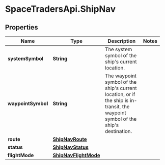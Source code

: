 # SpaceTradersApi.ShipNav

## Properties

Name | Type | Description | Notes
------------ | ------------- | ------------- | -------------
**systemSymbol** | **String** | The system symbol of the ship&#39;s current location. | 
**waypointSymbol** | **String** | The waypoint symbol of the ship&#39;s current location, or if the ship is in-transit, the waypoint symbol of the ship&#39;s destination. | 
**route** | [**ShipNavRoute**](ShipNavRoute.md) |  | 
**status** | [**ShipNavStatus**](ShipNavStatus.md) |  | 
**flightMode** | [**ShipNavFlightMode**](ShipNavFlightMode.md) |  | 


